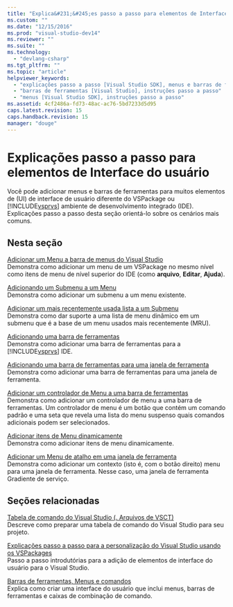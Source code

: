 ```yaml
---
title: "Explica&#231;&#245;es passo a passo para elementos de Interface do usu&#225;rio | Microsoft Docs"
ms.custom: ""
ms.date: "12/15/2016"
ms.prod: "visual-studio-dev14"
ms.reviewer: ""
ms.suite: ""
ms.technology: 
  - "devlang-csharp"
ms.tgt_pltfrm: ""
ms.topic: "article"
helpviewer_keywords: 
  - "explicações passo a passo [Visual Studio SDK], menus e barras de ferramentas"
  - "barras de ferramentas [Visual Studio], instruções passo a passo"
  - "menus [Visual Studio SDK], instruções passo a passo"
ms.assetid: 4cf2486a-fd73-48ac-ac76-5bd7233d5d95
caps.latest.revision: 15
caps.handback.revision: 15
manager: "douge"
---
```

# Explica&#231;&#245;es passo a passo para elementos de Interface do usu&#225;rio
Você pode adicionar menus e barras de ferramentas para muitos elementos de \(UI\) de interface de usuário diferente do VSPackage ou [!INCLUDE[vsprvs](../code-quality/includes/vsprvs_md.md)] ambiente de desenvolvimento integrado \(IDE\). Explicações passo a passo desta seção orientá\-lo sobre os cenários mais comuns.  
  
## Nesta seção  
 [Adicionar um Menu a barra de menus do Visual Studio](../extensibility/adding-a-menu-to-the-visual-studio-menu-bar.md)  
 Demonstra como adicionar um menu de um VSPackage no mesmo nível como itens de menu de nível superior do IDE \(como **arquivo**, **Editar**, **Ajuda**\).  
  
 [Adicionando um Submenu a um Menu](../extensibility/adding-a-submenu-to-a-menu.md)  
 Demonstra como adicionar um submenu a um menu existente.  
  
 [Adicionar um mais recentemente usada lista a um Submenu](../extensibility/adding-a-most-recently-used-list-to-a-submenu.md)  
 Demonstra como dar suporte a uma lista de menu dinâmico em um submenu que é a base de um menu usados mais recentemente \(MRU\).  
  
 [Adicionando uma barra de ferramentas](../extensibility/adding-a-toolbar.md)  
 Demonstra como adicionar uma barra de ferramentas para a [!INCLUDE[vsprvs](../code-quality/includes/vsprvs_md.md)] IDE.  
  
 [Adicionando uma barra de ferramentas para uma janela de ferramenta](../extensibility/adding-a-toolbar-to-a-tool-window.md)  
 Demonstra como adicionar uma barra de ferramentas para uma janela de ferramenta.  
  
 [Adicionar um controlador de Menu a uma barra de ferramentas](../extensibility/adding-a-menu-controller-to-a-toolbar.md)  
 Demonstra como adicionar um controlador de menu a uma barra de ferramentas. Um controlador de menu é um botão que contém um comando padrão e uma seta que revela uma lista do menu suspenso quais comandos adicionais podem ser selecionados.  
  
 [Adicionar itens de Menu dinamicamente](../extensibility/dynamically-adding-menu-items.md)  
 Demonstra como adicionar itens de menu dinamicamente.  
  
 [Adicionar um Menu de atalho em uma janela de ferramenta](../extensibility/adding-a-shortcut-menu-in-a-tool-window.md)  
 Demonstra como adicionar um contexto \(isto é, com o botão direito\) menu para uma janela de ferramenta. Nesse caso, uma janela de ferramenta Gradiente de serviço.  
  
## Seções relacionadas  
 [Tabela de comando do Visual Studio \(. Arquivos de VSCT\)](../extensibility/internals/visual-studio-command-table-dot-vsct-files.md)  
 Descreve como preparar uma tabela de comando do Visual Studio para seu projeto.  
  
 [Explicações passo a passo para a personalização do Visual Studio usando os VSPackages](../misc/walkthroughs-for-customizing-visual-studio-by-using-vspackages.md)  
 Passo a passo introdutórias para a adição de elementos de interface do usuário para o Visual Studio.  
  
 [Barras de ferramentas, Menus e comandos](../extensibility/internals/commands-menus-and-toolbars.md)  
 Explica como criar uma interface do usuário que inclui menus, barras de ferramentas e caixas de combinação de comando.